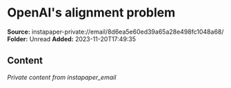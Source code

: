 # OpenAI's alignment problem

**Source:** instapaper-private://email/8d6ea5e60ed39a65a28e498fc1048a68/
**Folder:** Unread
**Added:** 2023-11-20T17:49:35




## Content
*Private content from instapaper_email*
